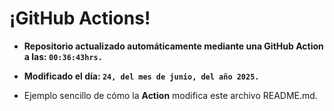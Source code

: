 # ¡GitHub Actions!
* **Repositorio actualizado automáticamente mediante una GitHub Action a las: `00:36:43hrs.`**
* **Modificado el día: `24, del mes de junio, del año 2025.`**

* Ejemplo sencillo de cómo la **Action** modifica este archivo README.md.
